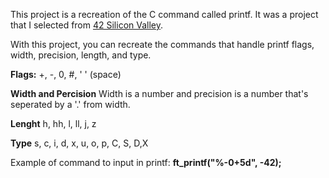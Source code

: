 This project is a recreation of the C command called printf. It was a project that I selected from [42 Silicon Valley](https://www.42.us.org/).

With this project, you can recreate the commands that handle printf flags, width, precision, length, and type.

<b>Flags:</b>
+, -, 0, #, ' ' (space)

<b>Width and Percision</b>
Width is a number and precision is a number that's seperated by a '.' from width.

<b>Lenght</b>
h, hh, l, ll, j, z

<b>Type</b>
s, c, i, d, x, u, o, p, C, S, D,X

Example of command to input in printf:
<b>ft_printf("%-0+5d", -42); </b>

